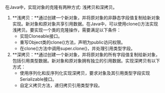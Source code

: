在Java中，实现对象的克隆有两种方式: 浅拷贝和深拷贝。

1. **浅拷贝：**通过创建一个新对象，并将原对象的非静态字段值复制给新对象实现。新对象和原对象共享引用数据。在Java中，可以使用clone()方法实现浅拷贝。要实现一个类的克隆操作，需要满足以下条件：
    - 实现Cloneable接口。
    - 重写Object类的clone()方法，声明为public访问权限。
    - 在clone()方法中调用super.clone()，并处理引用类型字段。
2. **深拷贝：**通过创建一个新对象，并将原对象的所有字段值复制给新对象，包括引用类型数据。新对象和原对象拥有独立的引用数据。实现深拷贝有以下方式：
    - 使用序列化和反序列化实现深拷贝，要求对象及其引用类型字段实现Serializable接口。
    - 自定义拷贝方法，递归拷贝引用类型字段。

